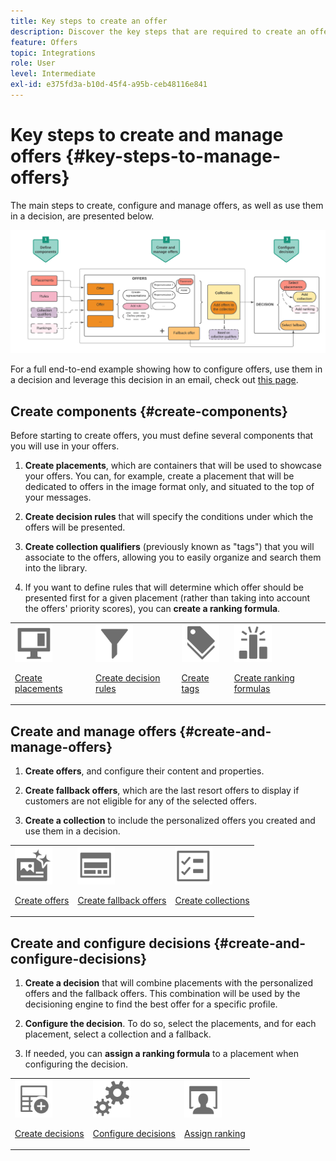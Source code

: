 ```yaml
---
title: Key steps to create an offer
description: Discover the key steps that are required to create an offer
feature: Offers
topic: Integrations
role: User
level: Intermediate
exl-id: e375fd3a-b10d-45f4-a95b-ceb48116e841
---
```

# Key steps to create and manage offers {#key-steps-to-manage-offers}

The main steps to create, configure and manage offers, as well as use them in a decision, are presented below.

![](../assets/offer-create-manage-process.png)

For a full end-to-end example showing how to configure offers, use them in a decision and leverage this decision in an email, check out [this page](../offers-e2e.md).

## Create components {#create-components}

Before starting to create offers, you must define several components that you will use in your offers.

1. **Create placements**, which are containers that will be used to showcase your offers. You can, for example, create a placement that will be dedicated to offers in the image format only, and situated to the top of your messages.

1. **Create decision rules** that will specify the conditions under which the offers will be presented.

1. **Create collection qualifiers** (previously known as "tags") that you will associate to the offers, allowing you to easily organize and search them into the library.

1. If you want to define rules that will determine which offer should be presented first for a given placement (rather than taking into account the offers' priority scores), you can **create a ranking formula**.

<table>
<tr>
<td><img src="../../assets/do-not-localize/icon-placement.svg" width="60px"><p><a href="../offer-library/creating-placements.md">Create placements</a></p></td>
<td><img src="../../assets/do-not-localize/icon-rules.svg" width="60px"><p><a href="../offer-library/creating-decision-rules.md">Create decision rules</a></p></td>
<td><img src="../../assets/do-not-localize/icon-tags.svg" width="60px"><p><a href="../offer-library/creating-tags.md">Create tags</a></p></td>
<td><img src="../../assets/do-not-localize/icon-ranking.svg" width="60px"><p><a href="../ranking/create-ranking-formulas.md">Create ranking formulas</a></p></td>
</table>

## Create and manage offers {#create-and-manage-offers}

1. **Create offers**, and configure their content and properties.

1. **Create fallback offers**, which are the last resort offers to display if customers are not eligible for any of the selected offers.

1. **Create a collection** to include the personalized offers you created and use them in a decision.

<table>
<tr>
<td><img src="../../assets/do-not-localize/icon-offer.svg" width="60px"><p><a href="../offer-library/creating-personalized-offers.md">Create offers</a></p></td>
<td><img src="../../assets/do-not-localize/icon-fallback.svg" width="60px"><p><a href="../offer-library/creating-fallback-offers.md">Create fallback offers</a></p></td>
<td><img src="../../assets/do-not-localize/icon-collection.svg" width="60px"><p><a href="../offer-library/creating-collections.md">Create collections</a></p></td></tr>
</table>

## Create and configure decisions {#create-and-configure-decisions}

1. **Create a decision** that will combine placements with the personalized offers and the fallback offers. This combination will be used by the decisioning engine to find the best offer for a specific profile. 

1. **Configure the decision**. To do so, select the placements, and for each placement, select a collection and a fallback.

1. If needed, you can **assign a ranking formula** to a placement when configuring the decision.

<table>
<tr>
<td><img src="../../assets/do-not-localize/icon-decision.svg" width="60px"><p><a href="../offer-activities/create-offer-activities.md">Create decisions</a></p></td>
<td><img src="../../assets/do-not-localize/icon-configure-decision.svg" width="60px"><p><a href="../offer-activities/create-offer-activities.md#add-offers">Configure decisions</a></p></td>
<td><img src="../../assets/do-not-localize/icon-assign-ranking.svg" width="60px"><p><a href="../offer-activities/configure-offer-selection.md#assign-ranking-formula">Assign ranking</a></p></td>
</tr>
</table>
